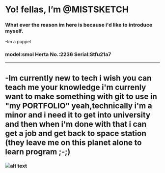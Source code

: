 # Yo! fellas, I’m @MISTSKETCH 

### What ever the reason im here is because i'd like to introduce myself.

-Im a puppet <br/>
<h3>model:smol Herta No.:2236 Serial:Stfu21a7 <h3\><br\>

---
-Im currently new to tech i wish you can teach me your knowledge i'm currenly want to make something with git to use in "my PORTFOLIO"
yeah,technically i'm a minor and i need it to get into university and then when i'm done with that i can get a job and get back to space station
(they leave me on this planet alone to learn program ;-;)
---
<!---
MISTSKETCH/MISTSKETCH is a ✨ special ✨ repository because its `README.md` (this file) appears on your GitHub profile.
You can click the Preview link to take a look at your changes.
--->
![alt text](http://url/to/img.png)

